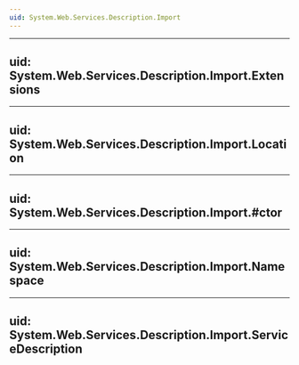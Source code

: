 ```yaml
---
uid: System.Web.Services.Description.Import
---
```


---
uid: System.Web.Services.Description.Import.Extensions
---

---
uid: System.Web.Services.Description.Import.Location
---

---
uid: System.Web.Services.Description.Import.#ctor
---

---
uid: System.Web.Services.Description.Import.Namespace
---

---
uid: System.Web.Services.Description.Import.ServiceDescription
---
